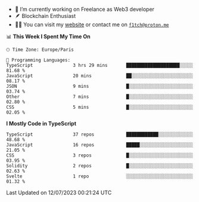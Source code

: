 - 🔭 I’m currently working on Freelance as Web3 developer
- 🪶 Blockchain Enthusiast
- 👨‍💻 You can visit my [website](https://f1tch.xyz) or contact me on [`f1tch@proton.me`](mailto:f1tch@proton.me)

<!--START_SECTION:waka-->
📊 **This Week I Spent My Time On** 

```text
🕑︎ Time Zone: Europe/Paris

💬 Programming Languages: 
TypeScript               3 hrs 29 mins       ████████████████████░░░░░   81.68 % 
JavaScript               20 mins             ██░░░░░░░░░░░░░░░░░░░░░░░   08.17 % 
JSON                     9 mins              █░░░░░░░░░░░░░░░░░░░░░░░░   03.74 % 
Other                    7 mins              █░░░░░░░░░░░░░░░░░░░░░░░░   02.80 % 
CSS                      5 mins              █░░░░░░░░░░░░░░░░░░░░░░░░   02.05 % 
```

**I Mostly Code in TypeScript** 

```text
TypeScript               37 repos            ████████████░░░░░░░░░░░░░   48.68 % 
JavaScript               16 repos            █████░░░░░░░░░░░░░░░░░░░░   21.05 % 
CSS                      3 repos             █░░░░░░░░░░░░░░░░░░░░░░░░   03.95 % 
Solidity                 2 repos             █░░░░░░░░░░░░░░░░░░░░░░░░   02.63 % 
Svelte                   1 repo              ░░░░░░░░░░░░░░░░░░░░░░░░░   01.32 % 
```




 Last Updated on 12/07/2023 00:21:24 UTC
<!--END_SECTION:waka-->
